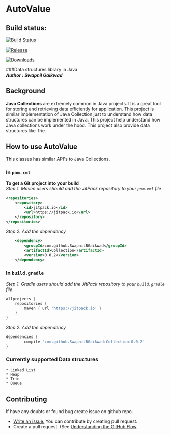 # AutoValue

## Build status:

[![Build Status](https://travis-ci.org/SwapnilBGaikwad/Collection.png)](https://travis-ci.org/SwapnilBGaikwad/Collection)

[![Release](https://jitpack.io/v/SwapnilBGaikwad/Collection.svg)](https://jitpack.io/#SwapnilBGaikwad/Collection)

[![Downloads](https://jitpack.io/v/SwapnilBGaikwad/Collection/month.svg)](https://github.com/SwapnilBGaikwad/Collection/)


###Data structures library in Java <br/>
***Author : Swapnil Gaikwad*** <br />

## <a name="background"></a>Background

**Java Collections** are extremely common in Java projects. It is a great tool for storing and retrieving data efficiently for application.
This project is similar implementation of Java Collection just to understand how data structures can be implemented in Java.
This project help understand how Java collections work under the hood.
This project also provide data structures like Trie. 

## <a name="howto"></a>How to use AutoValue

This classes has similar API's to Java Collections.

### In `pom.xml`
**To get a Git project into your build**<br/>
*Step 1. Maven users should add the JitPack repository to your `pom.xml` file*

```xml
<repositories>
	<repository>
	    <id>jitpack.io</id>
	    <url>https://jitpack.io</url>
	</repository>
</repositories>
```
*Step 2. Add the dependency*

```xml
	<dependency>
	    <groupId>com.github.SwapnilBGaikwad</groupId>
	    <artifactId>Collection</artifactId>
	    <version>0.0.2</version>
	</dependency>
```

### In `build.gradle`
*Step 1. Gradle users should add the JitPack repository to your `build.gradle` file*

```groovy
allprojects {
	repositories {
		maven { url 'https://jitpack.io' }
	}
}
```
*Step 2. Add the dependency*
```groovy
dependencies {
        compile 'com.github.SwapnilBGaikwad:Collection:0.0.2'
}
```
### <a name="Data structures"></a>Currently supported Data structures<br>
    * Linked List
    * Heap
    * Trie
    * Queue



## Contributing

If have any doubts or found bug create issue on github repo.
* [Write an issue.](https://github.com/SwapnilBGaikwad/Collection/issues/new)
You can contribute by creating pull request.
* Create a pull request. (See [Understanding the GitHub Flow](https://guides.github.com/introduction/flow/index.html)